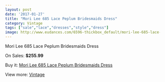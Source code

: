 ```yaml
---
layout: post
date: '2017-01-27'
title: "Mori Lee 685 Lace Peplum Bridesmaids Dress"
category: Vintage
tags: ["sale","lace","dresses","style","dress"]
image: http://www.eudances.com/6596-thickbox_default/mori-lee-685-lace-peplum-bridesmaids-dress.jpg
---
```

Mori Lee 685 Lace Peplum Bridesmaids Dress

On Sales: **$255.99**
<a href="https://www.eudances.com/en/vintage/2420-mori-lee-685-lace-peplum-bridesmaids-dress.html"><amp-img layout="responsive" width="600" height="600" src="//www.eudances.com/6596-thickbox_default/mori-lee-685-lace-peplum-bridesmaids-dress.jpg" alt="Mori Lee 685 Lace Peplum Bridesmaids Dress 0" /></a>
<a href="https://www.eudances.com/en/vintage/2420-mori-lee-685-lace-peplum-bridesmaids-dress.html"><amp-img layout="responsive" width="600" height="600" src="//www.eudances.com/6597-thickbox_default/mori-lee-685-lace-peplum-bridesmaids-dress.jpg" alt="Mori Lee 685 Lace Peplum Bridesmaids Dress 1" /></a>

Buy it: [Mori Lee 685 Lace Peplum Bridesmaids Dress](https://www.eudances.com/en/vintage/2420-mori-lee-685-lace-peplum-bridesmaids-dress.html "Mori Lee 685 Lace Peplum Bridesmaids Dress")

View more: [Vintage](https://www.eudances.com/en/29-vintage "Vintage")